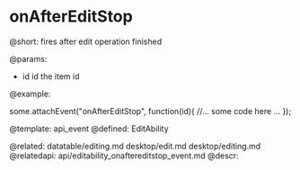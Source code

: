 onAfterEditStop
=============


@short:
	fires after edit operation finished

@params:
- id		id		the item id

@example: 
	
some.attachEvent("onAfterEditStop", function(id){
    //... some code here ... 
});

@template:	api_event
@defined:	EditAbility

@related:
	datatable/editing.md
    desktop/edit.md
    desktop/editing.md
@relatedapi:
	api/editability_onaftereditstop_event.md
@descr:



